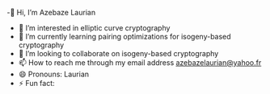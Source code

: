 -👋 Hi, I’m Azebaze Laurian
- 👀 I’m interested in elliptic curve cryptography 
- 🌱 I’m currently learning pairing optimizations for isogeny-based cryptography 
- 💞️ I’m looking to collaborate on isogeny-based cryptography 
- 📫 How to reach me through my email address azebazelaurian@yahoo.fr
- 😄 Pronouns: Laurian 
- ⚡ Fun fact: 

<!---
Azebazelaurian/Azebazelaurian is a ✨ special ✨ repository because its `README.md` (this file) appears on your GitHub profile.
You can click the Preview link to take a look at your changes.
--->
